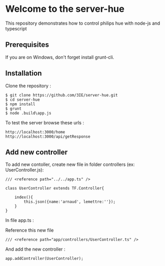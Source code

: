 # Welcome to the server-hue

This repository demonstrates how to control philips hue with node-js and typescript

## Prerequisites
If you are on Windows, don't forget install grunt-cli.

## Installation
Clone the repository :
```
$ git clone https://github.com/3IE/server-hue.git
$ cd server-hue
$ npm install
$ grunt
$ node .build\app.js
```

To test the server browse these urls :
```
http://localhost:3000/home
http://localhost:3000/api/getResponse
```

## Add new controller
To add new contoller, create new file in folder controllers (ex: UserController.js):
```
/// <reference path="../../app.ts" />

class UserController extends TF.Controller{
	
	index(){
		this.json({name:'arnaud', lemettre:''});
	}
}
```

In file app.ts :

Reference this new file 
```
/// <reference path="app/controllers/UserController.ts" />
```

And add the new controller :
```
app.addController(UserController);
```